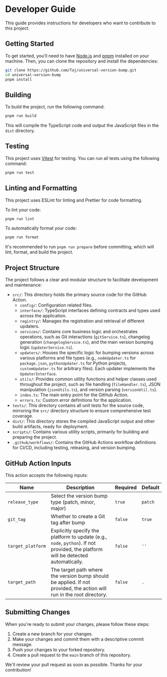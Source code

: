 # Developer Guide

This guide provides instructions for developers who want to contribute to this project.

## Getting Started

To get started, you'll need to have [Node.js](https://nodejs.org/) and [pnpm](https://pnpm.io/) installed on your machine. Then, you can clone the repository and install the dependencies:

```bash
git clone https://github.com/Taj/universal-version-bump.git
cd universal-version-bump
pnpm install
```

## Building

To build the project, run the following command:

```bash
pnpm run build
```

This will compile the TypeScript code and output the JavaScript files in the `dist` directory.

## Testing

This project uses [Vitest](https://vitest.dev/) for testing. You can run all tests using the following command:

```bash
pnpm run test
```

## Linting and Formatting

This project uses ESLint for linting and Prettier for code formatting.

To lint your code:

```bash
pnpm run lint
```

To automatically format your code:

```bash
pnpm run format
```

It's recommended to run `pnpm run prepare` before committing, which will lint, format, and build the project.

## Project Structure

The project follows a clear and modular structure to facilitate development and maintenance:

- `src/`: This directory holds the primary source code for the GitHub Action.
  - `config/`: Configuration related files.
  - `interface/`: TypeScript interfaces defining contracts and types used across the application.
  - `registry/`: Manages the registration and retrieval of different updaters.
  - `services/`: Contains core business logic and orchestrates operations, such as Git interactions (`gitService.ts`), changelog generation (`changelogService.ts`), and the main version bumping logic (`updaterService.ts`).
  - `updaters/`: Houses the specific logic for bumping versions across various platforms and file types (e.g., `nodeUpdater.ts` for `package.json`, `pythonUpdater.ts` for Python projects, `customUpdater.ts` for arbitrary files). Each updater implements the `UpdaterInterface`.
  - `utils/`: Provides common utility functions and helper classes used throughout the project, such as file handling (`fileHandler.ts`), JSON manipulation (`jsonUtils.ts`), and version parsing (`versionUtil.ts`).
  - `index.ts`: The main entry point for the GitHub Action.
  - `errors.ts`: Custom error definitions for the application.
- `tests/`: This directory contains all unit tests for the source code, mirroring the `src/` directory structure to ensure comprehensive test coverage.
- `dist/`: This directory stores the compiled JavaScript output and other build artifacts, ready for deployment.
- `scripts/`: Contains various utility scripts, primarily for building and preparing the project.
- `.github/workflows/`: Contains the GitHub Actions workflow definitions for CI/CD, including testing, releasing, and version bumping.

## GitHub Action Inputs

This action accepts the following inputs:

| Name              | Description                                                                                                                       | Required | Default |
| ----------------- | --------------------------------------------------------------------------------------------------------------------------------- | -------- | ------- |
| `release_type`    | Select the version bump type (patch, minor, major)                                                                                | `true`   | `patch` |
| `git_tag`         | Whether to create a Git tag after bump                                                                                            | `false`  | `true`  |
| `target_platform` | Explicitly specify the platform to update (e.g., `node`, `python`). If not provided, the platform will be detected automatically. | `false`  | `''`    |
| `target_path`     | The target path where the version bump should be applied. If not provided, the action will run in the root directory.             | `false`  | `.`     |

## Submitting Changes

When you're ready to submit your changes, please follow these steps:

1.  Create a new branch for your changes.
2.  Make your changes and commit them with a descriptive commit message.
3.  Push your changes to your forked repository.
4.  Create a pull request to the `main` branch of this repository.

We'll review your pull request as soon as possible. Thanks for your contribution!
